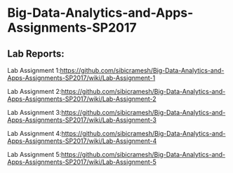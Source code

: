 # Big-Data-Analytics-and-Apps-Assignments-SP2017

## Lab Reports:

Lab Assignment 1:https://github.com/sibicramesh/Big-Data-Analytics-and-Apps-Assignments-SP2017/wiki/Lab-Assignment-1

Lab Assignment 2:https://github.com/sibicramesh/Big-Data-Analytics-and-Apps-Assignments-SP2017/wiki/Lab-Assignment-2

Lab Assignment 3:https://github.com/sibicramesh/Big-Data-Analytics-and-Apps-Assignments-SP2017/wiki/Lab-Assignment-3

Lab Assignment 4:https://github.com/sibicramesh/Big-Data-Analytics-and-Apps-Assignments-SP2017/wiki/Lab-Assignment-4

Lab Assignment 5:https://github.com/sibicramesh/Big-Data-Analytics-and-Apps-Assignments-SP2017/wiki/Lab-Assignment-5
